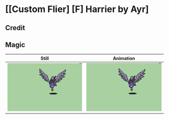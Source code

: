 # [\[Custom Flier\] \[F\] Harrier by Ayr]

## Credit


	
## Magic

| Still | Animation |
| :---: | :-------: |
| ![Magic still](./Magic_000.png) | ![Magic animation](./Magic.gif) |
